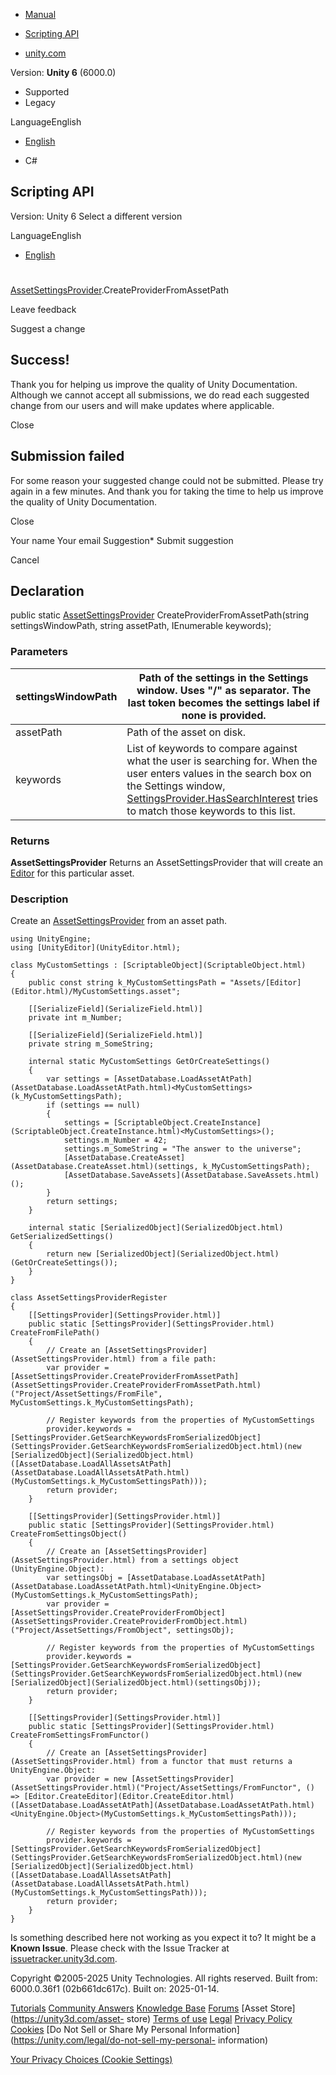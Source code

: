 [ ]()

  * [Manual](../Manual/index.html)
  * [Scripting API](../ScriptReference/index.html)

  * [unity.com](https://unity.com/)

Version: **Unity 6** (6000.0)

  * Supported
  * Legacy

LanguageEnglish

  * [English]()

  * C#

[ ](https://docs.unity3d.com)

## Scripting API

Version: Unity 6 Select a different version

LanguageEnglish

  * [English]()

#
[AssetSettingsProvider](AssetSettingsProvider.html).CreateProviderFromAssetPath

Leave feedback

Suggest a change

## Success!

Thank you for helping us improve the quality of Unity Documentation. Although
we cannot accept all submissions, we do read each suggested change from our
users and will make updates where applicable.

Close

## Submission failed

For some reason your suggested change could not be submitted. Please <a>try
again</a> in a few minutes. And thank you for taking the time to help us
improve the quality of Unity Documentation.

Close

Your name Your email Suggestion* Submit suggestion

Cancel

[ ]()

## Declaration

public static [AssetSettingsProvider](AssetSettingsProvider.html)
CreateProviderFromAssetPath(string settingsWindowPath, string assetPath,
IEnumerable<string> keywords);

### Parameters

settingsWindowPath | Path of the settings in the Settings window. Uses "/" as separator. The last token becomes the settings label if none is provided.  
---|---  
assetPath | Path of the asset on disk.  
keywords | List of keywords to compare against what the user is searching for. When the user enters values in the search box on the Settings window, [SettingsProvider.HasSearchInterest](SettingsProvider.HasSearchInterest.html) tries to match those keywords to this list.  
  
### Returns

**AssetSettingsProvider** Returns an AssetSettingsProvider that will create an
[Editor](Editor.html) for this particular asset.

### Description

Create an [AssetSettingsProvider](AssetSettingsProvider.html) from an asset
path.

    
    
    using UnityEngine;
    using [UnityEditor](UnityEditor.html);  
      
    class MyCustomSettings : [ScriptableObject](ScriptableObject.html)
    {
        public const string k_MyCustomSettingsPath = "Assets/[Editor](Editor.html)/MyCustomSettings.asset";  
      
        [[SerializeField](SerializeField.html)]
        private int m_Number;  
      
        [[SerializeField](SerializeField.html)]
        private string m_SomeString;  
      
        internal static MyCustomSettings GetOrCreateSettings()
        {
            var settings = [AssetDatabase.LoadAssetAtPath](AssetDatabase.LoadAssetAtPath.html)<MyCustomSettings>(k_MyCustomSettingsPath);
            if (settings == null)
            {
                settings = [ScriptableObject.CreateInstance](ScriptableObject.CreateInstance.html)<MyCustomSettings>();
                settings.m_Number = 42;
                settings.m_SomeString = "The answer to the universe";
                [AssetDatabase.CreateAsset](AssetDatabase.CreateAsset.html)(settings, k_MyCustomSettingsPath);
                [AssetDatabase.SaveAssets](AssetDatabase.SaveAssets.html)();
            }
            return settings;
        }  
      
        internal static [SerializedObject](SerializedObject.html) GetSerializedSettings()
        {
            return new [SerializedObject](SerializedObject.html)(GetOrCreateSettings());
        }
    }  
      
    class AssetSettingsProviderRegister
    {
        [[SettingsProvider](SettingsProvider.html)]
        public static [SettingsProvider](SettingsProvider.html) CreateFromFilePath()
        {
            // Create an [AssetSettingsProvider](AssetSettingsProvider.html) from a file path:
            var provider = [AssetSettingsProvider.CreateProviderFromAssetPath](AssetSettingsProvider.CreateProviderFromAssetPath.html)("Project/AssetSettings/FromFile", MyCustomSettings.k_MyCustomSettingsPath);  
      
            // Register keywords from the properties of MyCustomSettings
            provider.keywords = [SettingsProvider.GetSearchKeywordsFromSerializedObject](SettingsProvider.GetSearchKeywordsFromSerializedObject.html)(new [SerializedObject](SerializedObject.html)([AssetDatabase.LoadAllAssetsAtPath](AssetDatabase.LoadAllAssetsAtPath.html)(MyCustomSettings.k_MyCustomSettingsPath)));
            return provider;
        }  
      
        [[SettingsProvider](SettingsProvider.html)]
        public static [SettingsProvider](SettingsProvider.html) CreateFromSettingsObject()
        {
            // Create an [AssetSettingsProvider](AssetSettingsProvider.html) from a settings object (UnityEngine.Object):
            var settingsObj = [AssetDatabase.LoadAssetAtPath](AssetDatabase.LoadAssetAtPath.html)<UnityEngine.Object>(MyCustomSettings.k_MyCustomSettingsPath);
            var provider = [AssetSettingsProvider.CreateProviderFromObject](AssetSettingsProvider.CreateProviderFromObject.html)("Project/AssetSettings/FromObject", settingsObj);  
      
            // Register keywords from the properties of MyCustomSettings
            provider.keywords = [SettingsProvider.GetSearchKeywordsFromSerializedObject](SettingsProvider.GetSearchKeywordsFromSerializedObject.html)(new [SerializedObject](SerializedObject.html)(settingsObj));
            return provider;
        }  
      
        [[SettingsProvider](SettingsProvider.html)]
        public static [SettingsProvider](SettingsProvider.html) CreateFromSettingsFromFunctor()
        {
            // Create an [AssetSettingsProvider](AssetSettingsProvider.html) from a functor that must returns a UnityEngine.Object:
            var provider = new [AssetSettingsProvider](AssetSettingsProvider.html)("Project/AssetSettings/FromFunctor", () => [Editor.CreateEditor](Editor.CreateEditor.html)([AssetDatabase.LoadAssetAtPath](AssetDatabase.LoadAssetAtPath.html)<UnityEngine.Object>(MyCustomSettings.k_MyCustomSettingsPath)));  
      
            // Register keywords from the properties of MyCustomSettings
            provider.keywords = [SettingsProvider.GetSearchKeywordsFromSerializedObject](SettingsProvider.GetSearchKeywordsFromSerializedObject.html)(new [SerializedObject](SerializedObject.html)([AssetDatabase.LoadAllAssetsAtPath](AssetDatabase.LoadAllAssetsAtPath.html)(MyCustomSettings.k_MyCustomSettingsPath)));
            return provider;
        }
    }
    

Is something described here not working as you expect it to? It might be a
**Known Issue**. Please check with the Issue Tracker at
[issuetracker.unity3d.com](https://issuetracker.unity3d.com).

Copyright ©2005-2025 Unity Technologies. All rights reserved. Built from:
6000.0.36f1 (02b661dc617c). Built on: 2025-01-14.

[Tutorials](https://unity3d.com/learn) [Community
Answers](https://answers.unity3d.com) [Knowledge
Base](https://support.unity3d.com/hc/en-us)
[Forums](https://forum.unity3d.com) [Asset Store](https://unity3d.com/asset-
store) [Terms of use](https://docs.unity3d.com/Manual/TermsOfUse.html)
[Legal](https://unity.com/legal) [Privacy
Policy](https://unity.com/legal/privacy-policy)
[Cookies](https://unity.com/legal/cookie-policy) [Do Not Sell or Share My
Personal Information](https://unity.com/legal/do-not-sell-my-personal-
information)

[Your Privacy Choices (Cookie Settings)](javascript:void\(0\);)

